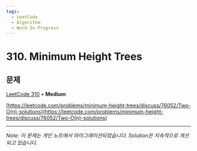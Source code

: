 ```yaml
---
tags:
  - LeetCode
  - Algorithm
  - Work-In-Progress
---
```


# 310. Minimum Height Trees

## 문제

[LeetCode 310](https://leetcode.com/problems/minimum-height-trees/) • **Medium**

[https://leetcode.com/problems/minimum-height-trees/discuss/76052/Two-O(n)-solutions](https://leetcode.com/problems/minimum-height-trees/discuss/76052/Two-O(n)-solutions)

---

*Note: 이 문제는 개인 노트에서 마이그레이션되었습니다. Solution은 지속적으로 개선되고 있습니다.*
